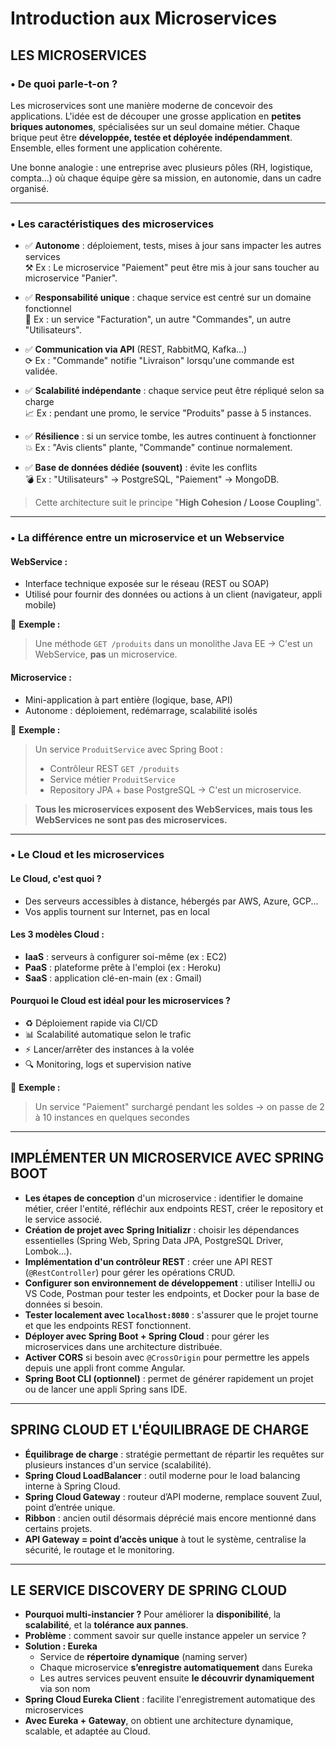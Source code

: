 # Introduction aux Microservices

## LES MICROSERVICES

### • De quoi parle-t-on ?
Les microservices sont une manière moderne de concevoir des applications. L'idée est de découper une grosse application en **petites briques autonomes**, spécialisées sur un seul domaine métier. Chaque brique peut être **développée, testée et déployée indépendamment**. Ensemble, elles forment une application cohérente.

Une bonne analogie : une entreprise avec plusieurs pôles (RH, logistique, compta...) où chaque équipe gère sa mission, en autonomie, dans un cadre organisé.

---

### • Les caractéristiques des microservices

- ✅ **Autonome** : déploiement, tests, mises à jour sans impacter les autres services  
  ⚒ Ex : Le microservice "Paiement" peut être mis à jour sans toucher au microservice "Panier".

- ✅ **Responsabilité unique** : chaque service est centré sur un domaine fonctionnel  
  📎 Ex : un service "Facturation", un autre "Commandes", un autre "Utilisateurs".

- ✅ **Communication via API** (REST, RabbitMQ, Kafka...)  
  ⟳ Ex : "Commande" notifie "Livraison" lorsqu'une commande est validée.

- ✅ **Scalabilité indépendante** : chaque service peut être répliqué selon sa charge  
  📈 Ex : pendant une promo, le service "Produits" passe à 5 instances.

- ✅ **Résilience** : si un service tombe, les autres continuent à fonctionner  
  💥 Ex : "Avis clients" plante, "Commande" continue normalement.

- ✅ **Base de données dédiée (souvent)** : évite les conflits  
  💣 Ex : "Utilisateurs" → PostgreSQL, "Paiement" → MongoDB.

> Cette architecture suit le principe "**High Cohesion / Loose Coupling**".

---

### • La différence entre un microservice et un Webservice

#### WebService :
- Interface technique exposée sur le réseau (REST ou SOAP)
- Utilisé pour fournir des données ou actions à un client (navigateur, appli mobile)

🧠 **Exemple :** 
> Une méthode `GET /produits` dans un monolithe Java EE → C'est un WebService, **pas** un microservice.

#### Microservice :
- Mini-application à part entière (logique, base, API)
- Autonome : déploiement, redémarrage, scalabilité isolés

🧠 **Exemple :** 
> Un service `ProduitService` avec Spring Boot :
> - Contrôleur REST `GET /produits`
> - Service métier `ProduitService`
> - Repository JPA + base PostgreSQL
> → C'est un microservice.

> **Tous les microservices exposent des WebServices, mais tous les WebServices ne sont pas des microservices.**

---

### • Le Cloud et les microservices

#### Le Cloud, c'est quoi ?
- Des serveurs accessibles à distance, hébergés par AWS, Azure, GCP...
- Vos applis tournent sur Internet, pas en local

#### Les 3 modèles Cloud :
- **IaaS** : serveurs à configurer soi-même (ex : EC2)
- **PaaS** : plateforme prête à l'emploi (ex : Heroku)
- **SaaS** : application clé-en-main (ex : Gmail)

#### Pourquoi le Cloud est idéal pour les microservices ?
- ♻ Déploiement rapide via CI/CD
- 📊 Scalabilité automatique selon le trafic
- ⚡️ Lancer/arrêter des instances à la volée
- 🔍 Monitoring, logs et supervision native

🧠 **Exemple :**
> Un service "Paiement" surchargé pendant les soldes → on passe de 2 à 10 instances en quelques secondes

---

## IMPLÉMENTER UN MICROSERVICE AVEC SPRING BOOT

- **Les étapes de conception** d'un microservice : identifier le domaine métier, créer l'entité, réfléchir aux endpoints REST, créer le repository et le service associé.
- **Création de projet avec Spring Initializr** : choisir les dépendances essentielles (Spring Web, Spring Data JPA, PostgreSQL Driver, Lombok...).
- **Implémentation d'un contrôleur REST** : créer une API REST (`@RestController`) pour gérer les opérations CRUD.
- **Configurer son environnement de développement** : utiliser IntelliJ ou VS Code, Postman pour tester les endpoints, et Docker pour la base de données si besoin.
- **Tester localement avec `localhost:8080`** : s'assurer que le projet tourne et que les endpoints REST fonctionnent.
- **Déployer avec Spring Boot + Spring Cloud** : pour gérer les microservices dans une architecture distribuée.
- **Activer CORS** si besoin avec `@CrossOrigin` pour permettre les appels depuis une appli front comme Angular.
- **Spring Boot CLI (optionnel)** : permet de générer rapidement un projet ou de lancer une appli Spring sans IDE.

---

## SPRING CLOUD ET L'ÉQUILIBRAGE DE CHARGE

- **Équilibrage de charge** : stratégie permettant de répartir les requêtes sur plusieurs instances d'un service (scalabilité).
- **Spring Cloud LoadBalancer** : outil moderne pour le load balancing interne à Spring Cloud.
- **Spring Cloud Gateway** : routeur d’API moderne, remplace souvent Zuul, point d’entrée unique.
- **Ribbon** : ancien outil désormais déprécié mais encore mentionné dans certains projets.
- **API Gateway = point d’accès unique** à tout le système, centralise la sécurité, le routage et le monitoring.

---

## LE SERVICE DISCOVERY DE SPRING CLOUD

- **Pourquoi multi-instancier ?** Pour améliorer la **disponibilité**, la **scalabilité**, et la **tolérance aux pannes**.
- **Problème** : comment savoir sur quelle instance appeler un service ?
- **Solution : Eureka**
  - Service de **répertoire dynamique** (naming server)
  - Chaque microservice **s’enregistre automatiquement** dans Eureka
  - Les autres services peuvent ensuite **le découvrir dynamiquement** via son nom
- **Spring Cloud Eureka Client** : facilite l'enregistrement automatique des microservices
- **Avec Eureka + Gateway**, on obtient une architecture dynamique, scalable, et adaptée au Cloud.

